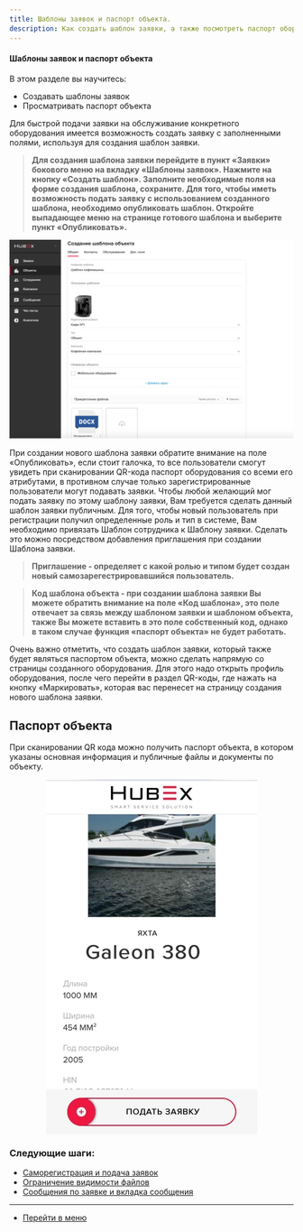 ```yaml
---
title: Шаблоны заявок и паспорт объекта.
description: Как создать шаблон заявки, а также посмотреть паспорт оборудования в системе HubEx?
---
```


<!-- Yandex.Metrika counter -->
<script type="text/javascript" >
   (function(m,e,t,r,i,k,a){m[i]=m[i]||function(){(m[i].a=m[i].a||[]).push(arguments)};
   m[i].l=1*new Date();k=e.createElement(t),a=e.getElementsByTagName(t)[0],k.async=1,k.src=r,a.parentNode.insertBefore(k,a)})
   (window, document, "script", "https://mc.yandex.ru/metrika/tag.js", "ym");
   ym('{{ site.yandex_metric }}', "init", {
        id:'{{ site.yandex_metric }}',
        clickmap:true,
        trackLinks:true,
        accurateTrackBounce:true,
        webvisor:true
   });
</script>
<noscript><div><img src="https://mc.yandex.ru/watch/'{{ site.yandex_metric }}'" style="position:absolute; left:-9999px;" alt="" /></div></noscript>
<!-- /Yandex.Metrika counter -->

#### Шаблоны заявок и паспорт объекта
В этом разделе вы научитесь:
- Создавать шаблоны заявок
- Просматривать паспорт объекта

Для быстрой подачи заявки на обслуживание конкретного оборудования имеется возможность создать заявку с заполненными полями, используя для создания шаблон заявки.
>**Для создания шаблона заявки перейдите в пункт «Заявки» бокового меню на вкладку «Шаблоны заявок». Нажмите на кнопку «Создать шаблон». Заполните необходимые поля на форме создания шаблона, сохраните.
Для того, чтобы иметь возможность подать заявку с использованием созданного шаблона, необходимо опубликовать шаблон. Откройте выпадающее меню на странице готового шаблона и выберите пункт «Опубликовать».**

![templt1.png](/attachments/images/FAQ/USER/CreatingTickTemplates/templt1.png)

При создании нового шаблона заявки обратите внимание на поле «Опубликовать», если стоит галочка, то все пользователи смогут увидеть при сканировании QR-кода паспорт оборудования со всеми его атрибутами, в противном случае только зарегистрированные пользователи могут подавать заявки. Чтобы любой желающий мог подать заявку по этому шаблону заявки, Вам требуется сделать данный шаблон заявки публичным. Для того, чтобы новый пользователь при регистрации получил определенные роль и тип в системе, Вам необходимо привязать Шаблон сотрудника к Шаблону заявки. Сделать это можно посредством добавления приглашения при создании Шаблона заявки.

>**Приглашение - определяет с какой ролью и типом будет создан новый самозарегестрировавшийся пользователь.**

>**Код шаблона объекта -  при создании шаблона заявки Вы можете обратить внимание на поле «Код шаблона», это поле отвечает за связь между шаблоном заявки и шаблоном объекта, также Вы можете вставить в это поле собственный код, однако в таком случае функция «паспорт объекта» не будет работать.**

Очень важно отметить, что создать шаблон заявки, который также будет являться паспортом объекта, можно сделать напрямую со страницы созданного оборудования. Для этого надо открыть профиль оборудования, после чего перейти в раздел QR-коды, где нажать на кнопку «Маркировать», которая вас перенесет на страницу создания нового шаблона заявки. 

## Паспорт объекта
При сканировании QR кода можно получить паспорт объекта, в котором указаны основная информация и публичные файлы и документы по объекту.

<div>
  <img  style="margin: 0 auto; display: block; max-width: 100%;" src="/attachments/images/FAQ/USER/CreatingTickTemplates/templt2.jpg" />
</div>



### Следующие шаги:
- [Саморегистрация и подача заявок](./SelfRegister.md)
- [Ограничение видимости файлов](./ViewRestriction.md)
- [Сообщения по заявке и вкладка сообщения](./Messages.md)


___
- [Перейти в меню](http://wiki.hubex.ru)
